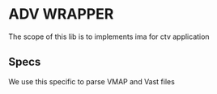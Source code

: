 # ADV WRAPPER

The scope of this lib is to implements ima for ctv application

## Specs

We use this specific to parse VMAP and Vast files
